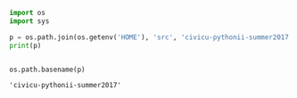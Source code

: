

```python
import os
import sys
```


```python
p = os.path.join(os.getenv('HOME'), 'src', 'civicu-pythonii-summer2017')
print(p)
```


```python

```


```python
os.path.basename(p)
```




    'civicu-pythonii-summer2017'




```python

```
